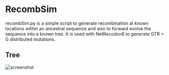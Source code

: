 RecombSim
=========

recombSim.py is a simple script to generate recombination at known locations
within an ancestral sequence and also to forward evolve the sequence into
a known tree.  It is used with NetRecodon6 to generate GTR + G distributed
mutations.

Tree
----

![screenshot](https://raw.github.com/zamaudio/recombsim/py-script/treesim.png "Simulated tree")

